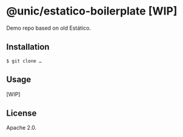 # @unic/estatico-boilerplate [WIP]

Demo repo based on old Estático.

## Installation

```
$ git clone …
```

## Usage

[WIP]

## License

Apache 2.0.
